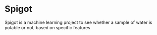 # Spigot
Spigot is a machine learning project to see whether a sample of water is potable or not, based on specific features
